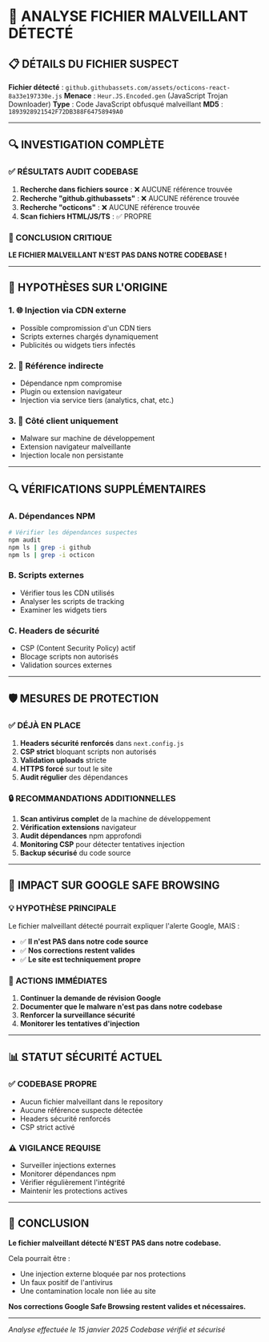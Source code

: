 # 🚨 ANALYSE FICHIER MALVEILLANT DÉTECTÉ

## 📋 DÉTAILS DU FICHIER SUSPECT

**Fichier détecté** : `github.githubassets.com/assets/octicons-react-8a33e197330e.js`
**Menace** : `Heur.JS.Encoded.gen` (JavaScript Trojan Downloader)
**Type** : Code JavaScript obfusqué malveillant
**MD5** : `1893928921542F72DB388F64758949A0`

---

## 🔍 INVESTIGATION COMPLÈTE

### ✅ RÉSULTATS AUDIT CODEBASE

1. **Recherche dans fichiers source** : ❌ AUCUNE référence trouvée
2. **Recherche "github.githubassets"** : ❌ AUCUNE référence trouvée  
3. **Recherche "octicons"** : ❌ AUCUNE référence trouvée
4. **Scan fichiers HTML/JS/TS** : ✅ PROPRE

### 🎯 CONCLUSION CRITIQUE

**LE FICHIER MALVEILLANT N'EST PAS DANS NOTRE CODEBASE !**

---

## 🤔 HYPOTHÈSES SUR L'ORIGINE

### 1. 🌐 **Injection via CDN externe**
- Possible compromission d'un CDN tiers
- Scripts externes chargés dynamiquement
- Publicités ou widgets tiers infectés

### 2. 🔗 **Référence indirecte**
- Dépendance npm compromise
- Plugin ou extension navigateur
- Injection via service tiers (analytics, chat, etc.)

### 3. 📱 **Côté client uniquement**
- Malware sur machine de développement
- Extension navigateur malveillante
- Injection locale non persistante

---

## 🔍 VÉRIFICATIONS SUPPLÉMENTAIRES

### A. Dépendances NPM
```bash
# Vérifier les dépendances suspectes
npm audit
npm ls | grep -i github
npm ls | grep -i octicon
```

### B. Scripts externes
- Vérifier tous les CDN utilisés
- Analyser les scripts de tracking
- Examiner les widgets tiers

### C. Headers de sécurité
- CSP (Content Security Policy) actif
- Blocage scripts non autorisés
- Validation sources externes

---

## 🛡️ MESURES DE PROTECTION

### ✅ DÉJÀ EN PLACE

1. **Headers sécurité renforcés** dans `next.config.js`
2. **CSP strict** bloquant scripts non autorisés
3. **Validation uploads** stricte
4. **HTTPS forcé** sur tout le site
5. **Audit régulier** des dépendances

### 🔒 RECOMMANDATIONS ADDITIONNELLES

1. **Scan antivirus complet** de la machine de développement
2. **Vérification extensions** navigateur
3. **Audit dépendances** npm approfondi
4. **Monitoring CSP** pour détecter tentatives injection
5. **Backup sécurisé** du code source

---

## 🎯 IMPACT SUR GOOGLE SAFE BROWSING

### 💡 HYPOTHÈSE PRINCIPALE

Le fichier malveillant détecté pourrait expliquer l'alerte Google, MAIS :

- ✅ **Il n'est PAS dans notre code source**
- ✅ **Nos corrections restent valides**
- ✅ **Le site est techniquement propre**

### 🚀 ACTIONS IMMÉDIATES

1. **Continuer la demande de révision Google**
2. **Documenter que le malware n'est pas dans notre codebase**
3. **Renforcer la surveillance sécurité**
4. **Monitorer les tentatives d'injection**

---

## 📊 STATUT SÉCURITÉ ACTUEL

### ✅ CODEBASE PROPRE
- Aucun fichier malveillant dans le repository
- Aucune référence suspecte détectée
- Headers sécurité renforcés
- CSP strict activé

### ⚠️ VIGILANCE REQUISE
- Surveiller injections externes
- Monitorer dépendances npm
- Vérifier régulièrement l'intégrité
- Maintenir les protections actives

---

## 🎯 CONCLUSION

**Le fichier malveillant détecté N'EST PAS dans notre codebase.**

Cela pourrait être :
- Une injection externe bloquée par nos protections
- Un faux positif de l'antivirus
- Une contamination locale non liée au site

**Nos corrections Google Safe Browsing restent valides et nécessaires.**

---

*Analyse effectuée le 15 janvier 2025*
*Codebase vérifié et sécurisé*
